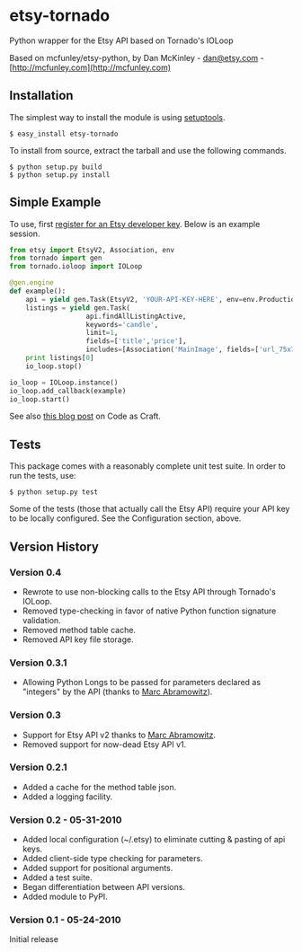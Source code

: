 # etsy-tornado
Python wrapper for the Etsy API based on Tornado's IOLoop

Based on mcfunley/etsy-python, by Dan McKinley - dan@etsy.com - [http://mcfunley.com](http://mcfunley.com)

## Installation

The simplest way to install the module is using 
[setuptools](http://pypi.python.org/pypi/setuptools).

```
$ easy_install etsy-tornado
```

To install from source, extract the tarball and use the following commands.

```
$ python setup.py build
$ python setup.py install
```

## Simple Example

To use, first [register for an Etsy developer key](http://developer.etsy.com/).
Below is an example session. 

```python
from etsy import EtsyV2, Association, env
from tornado import gen
from tornado.ioloop import IOLoop

@gen.engine
def example():
    api = yield gen.Task(EtsyV2, 'YOUR-API-KEY-HERE', env=env.ProductionEnv)
    listings = yield gen.Task(
                   api.findAllListingActive,
                   keywords='candle',
                   limit=1,
                   fields=['title','price'],
                   includes=[Association('MainImage', fields=['url_75x75'])])
    print listings[0]
    io_loop.stop()

io_loop = IOLoop.instance()
io_loop.add_callback(example)
io_loop.start()
```

See also [this blog post](http://codeascraft.etsy.com/2010/04/22/announcing-etsys-new-api/)
on Code as Craft.


## Tests

This package comes with a reasonably complete unit test suite. In order to run
the tests, use:

```
$ python setup.py test
```

Some of the tests (those that actually call the Etsy API) require your API key
to be locally configured. See the Configuration section, above.


## Version History

### Version 0.4
* Rewrote to use non-blocking calls to the Etsy API through Tornado's IOLoop.
* Removed type-checking in favor of native Python function signature validation.
* Removed method table cache.
* Removed API key file storage.


### Version 0.3.1
* Allowing Python Longs to be passed for parameters declared as "integers" by the API 
  (thanks to [Marc Abramowitz](http://marc-abramowitz.com)). 


### Version 0.3 
* Support for Etsy API v2 thanks to [Marc Abramowitz](http://marc-abramowitz.com). 
* Removed support for now-dead Etsy API v1. 


### Version 0.2.1 
* Added a cache for the method table json.
* Added a logging facility.


### Version 0.2 - 05-31-2010
* Added local configuration (~/.etsy) to eliminate cutting & pasting of api keys.
* Added client-side type checking for parameters.
* Added support for positional arguments.
* Added a test suite.
* Began differentiation between API versions.
* Added module to PyPI. 

### Version 0.1 - 05-24-2010 
Initial release

